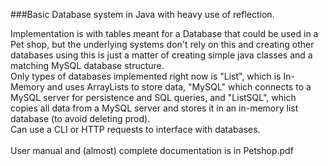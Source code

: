 ###Basic Database system in Java with heavy use of reflection.

Implementation is with tables meant for a Database that could be used in a Pet shop, but the underlying systems don't rely on this and creating other databases using this is just a matter of creating simple java classes and a matching MySQL database structure.\
Only types of databases implemented right now is "List", which is In-Memory and uses ArrayLists to store data, "MySQL" which connects to a MySQL server for persistence and SQL queries, and "ListSQL", which copies all data from a MySQL server and stores it in an in-memory list database (to avoid deleting prod).\
Can use a CLI or HTTP requests to interface with databases.\
\
User manual and (almost) complete documentation is in Petshop.pdf
